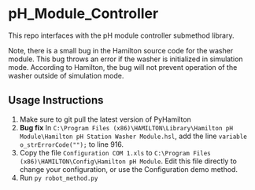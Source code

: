 # pH_Module_Controller
This repo interfaces with the pH module controller submethod library.

Note, there is a small bug in the Hamilton source code for the washer module. This bug throws an error if the washer is initialized in simulation mode. According to Hamilton, the bug will not prevent operation of the washer outside of simulation mode. 


## Usage Instructions
1. Make sure to git pull the latest version of PyHamilton
2. **Bug fix** In `C:\Program Files (x86)\HAMILTON\Library\Hamilton pH Module\Hamilton pH Station Washer Module.hsl`, add
the line `variable o_strErrorCode("");` to line 916.
3. Copy the file `Configuration COM 1.xls` to `C:\Program Files (x86)\HAMILTON\Config\Hamilton pH Module`. Edit
this file directly to change your configuration, or use the Configuration demo method.
4. Run `py robot_method.py`
